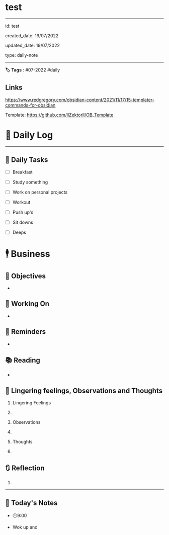 
#  test


---
id: test

created_date: 19/07/2022

updated_date: 19/07/2022

type: daily-note

---


**🏷️ Tags** : #07-2022 #daily



## Links
https://www.redgregory.com/obsidian-content/2021/11/17/15-templater-commands-for-obsidian

Template: https://github.com/llZektorll/OB_Template


# 📅 Daily Log 

---

## 🔷 Daily Tasks

- [ ] Breakfast

- [ ] Study something

- [ ] Work on personal projects

- [ ] Workout

- [ ] Push up's

- [ ] Sit downs

- [ ] Deeps

# 🕴 Business

## 🎯 Objectives

-

## 🚀 Working On

-

## 📕 Reminders

-

## 📚 Reading

-

## 💬 Lingering feelings, Observations and Thoughts

1. Lingering Feelings

1.

2. Observations

1.

3. Thoughts

1.

## 🔃 Reflection

1.

---

## 📅 Today's Notes

- 🕛9:00

- Wok up and